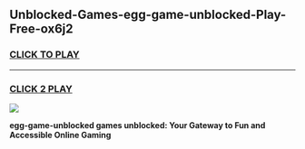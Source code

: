 
## Unblocked-Games-egg-game-unblocked-Play-Free-ox6j2
<h3>
<a href="https://premium76.site?title=egg-game-unblocked&ref=10A">CLICK TO PLAY</a></h3>
<hr>

<h3>
<a href="https://premium76.site?title=egg-game-unblocked&ref=10A">CLICK 2 PLAY</a>
  
</h3>

<a href="https://premium76.site?title=egg-game-unblocked&ref=10A"><img src="https://clearcache.store/games.png"></a>


**egg-game-unblocked games unblocked: Your Gateway to Fun and Accessible Online Gaming**
